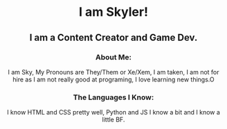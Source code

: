 <h1 align="center">I am Skyler!</h1>
<h2 align="center">I am a Content Creator and Game Dev.</h2>

<div align="center">

<h3>About Me:</h3>
<p>I am Sky, My Pronouns are They/Them or Xe/Xem, I am taken, I am not for hire as I am not really good at programing, I love learning new things.O</p>

<h3>The Languages I Know:</h3>
<p> I know HTML and CSS pretty well, Python and JS I know a bit and I know a little BF.</p>

<div>